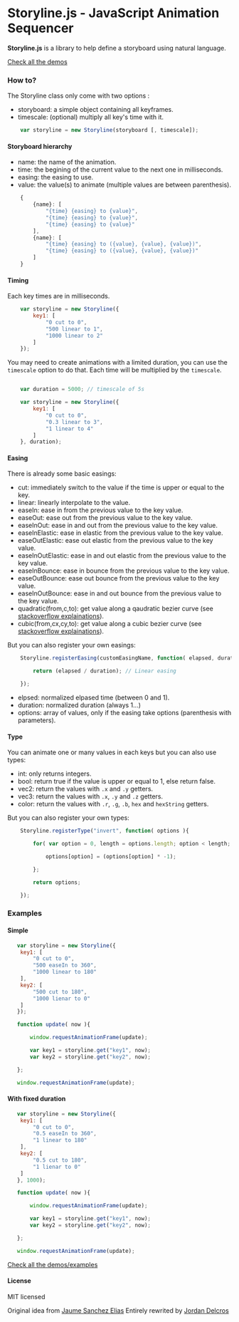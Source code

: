 # Storyline.js - JavaScript Animation Sequencer

**Storyline.js** is a library to help define a storyboard using natural language.

[Check all the demos](http://jordandelcros.github.io/Storyline.js/)

### How to?

The Storyline class only come with two options :
 - storyboard: a simple object containing all keyframes.
 - timescale: (optional) multiply all key's time with it. 

```javascript
    var storyline = new Storyline(storyboard [, timescale]);
```

#### Storyboard hierarchy

 - name: the name of the animation.
 - time: the begining of the current value to the next one in milliseconds.
 - easing: the easing to use.
 - value: the value(s) to animate (multiple values are between parenthesis).

```javascript
    {
        {name}: [
            "{time} {easing} to {value}",
            "{time} {easing} to {value}",
            "{time} {easing} to {value}"
        ],
        {name}: [
            "{time} {easing} to ({value}, {value}, {value})",
            "{time} {easing} to ({value}, {value}, {value})"
        ]
    }
```

#### Timing

Each key times are in milliseconds.

```javascript
    var storyline = new Storyline({
        key1: [
            "0 cut to 0",
            "500 linear to 1",
            "1000 linear to 2"
        ]
    });
```

You may need to create animations with a limited duration, you can use the `timescale` option to do that.
Each time will be multiplied by the `timescale`.

```javascript

    var duration = 5000; // timescale of 5s

    var storyline = new Storyline({
        key1: [
            "0 cut to 0",
            "0.3 linear to 3",
            "1 linear to 4"
        ]
    }, duration);
```

#### Easing

There is already some basic easings:
 - cut: immediately switch to the value if the time is upper or equal to the key.
 - linear: linearly interpolate to the value.
 - easeIn: ease in from the previous value to the key value.
 - easeOut: ease out from the previous value to the key value.
 - easeInOut: ease in and out from the previous value to the key value.
 - easeInElastic: ease in elastic from the previous value to the key value.
 - easeOutElastic: ease out elastic from the previous value to the key value.
 - easeInOutElastic: ease in and out elastic from the previous value to the key value.
 - easeInBounce: ease in bounce from the previous value to the key value.
 - easeOutBounce: ease out bounce from the previous value to the key value.
 - easeInOutBounce: ease in and out bounce from the previous value to the key value.
 - quadratic(from,c,to): get value along a qaudratic bezier curve (see [stackoverflow explainations](http://stackoverflow.com/questions/5634460/quadratic-bezier-curve-calculate-point)).
 - cubic(from,cx,cy,to): get value along a cubic bezier curve (see [stackoverflow explainations](http://stackoverflow.com/questions/5634460/quadratic-bezier-curve-calculate-point)).

But you can also register your own easings:

```javascript
    Storyline.registerEasing(customEasingName, function( elapsed, duration, options ){

        return (elapsed / duration); // Linear easing

    });
```

 - elpsed: normalized elpased time (between 0 and 1).
 - duration: normalized duration (always 1...)
 - options: array of values, only if the easing take options (parenthesis with parameters).

#### Type

You can animate one or many values in each keys but you can also use types:
 - int: only returns integers.
 - bool: return true if the value is upper or equal to 1, else return false.
 - vec2: return the values with `.x` and `.y` getters.
 - vec3: return the values with `.x`, `.y` and `.z` getters.
 - color: return the values with `.r`, `.g`, `.b`, `hex` and `hexString` getters.

But you can also register your own types:

```javascript
    Storyline.registerType("invert", function( options ){

        for( var option = 0, length = options.length; option < length; option++ ){

            options[option] = (options[option] * -1);

        };

        return options;

    });
```

### Examples

#### Simple

```javascript
   var storyline = new Storyline({
    key1: [
        "0 cut to 0",
        "500 easeIn to 360",
        "1000 linear to 180"
    ],
    key2: [
        "500 cut to 180",
        "1000 lienar to 0"
    ]
   });

   function update( now ){

       window.requestAnimationFrame(update);

       var key1 = storyline.get("key1", now);
       var key2 = storyline.get("key2", now);

   };

   window.requestAnimationFrame(update);
```

#### With fixed duration

```javascript
   var storyline = new Storyline({
    key1: [
        "0 cut to 0",
        "0.5 easeIn to 360",
        "1 linear to 180"
    ],
    key2: [
        "0.5 cut to 180",
        "1 lienar to 0"
    ]
   }, 1000);

   function update( now ){

       window.requestAnimationFrame(update);

       var key1 = storyline.get("key1", now);
       var key2 = storyline.get("key2", now);

   };

   window.requestAnimationFrame(update);
```

[Check all the demos/examples](http://jordandelcros.github.io/Storyline.js/)

#### License

MIT licensed

Original idea from [Jaume Sanchez Elias](http://www.clicktorelease.com)
Entirely rewrited by [Jordan Delcros](http://www.jordan-delcros.com)
